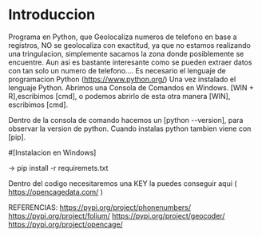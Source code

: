 # Introduccion
Programa en Python, que Geolocaliza numeros de telefono en base a registros, NO se geolocaliza con exactitud, ya que no estamos realizando una tringulacion, simplemente
sacamos la zona donde posiblemente se encuentre. Aun asi es bastante interesante como se pueden extraer datos con tan solo un numero de telefono....
Es necesario el lenguaje de programacion Python (https://www.python.org/)
Una vez instalado el lenguaje Python.
Abrimos una Consola de Comandos en Windows.
[WIN + R],escribimos [cmd], o podemos abrirlo de esta otra manera [WIN], escribimos [cmd].

Dentro de la consola de comando hacemos un [python --version], para observar la version de python.
Cuando instalas python tambien viene con [pip].

#[Instalacion en Windows]

-> pip install -r requiremets.txt

Dentro del codigo necesitaremos una KEY la puedes conseguir aqui ( https://opencagedata.com/ )

REFERENCIAS:
https://pypi.org/project/phonenumbers/
https://pypi.org/project/folium/
https://pypi.org/project/geocoder/
https://pypi.org/project/opencage/

     
            






